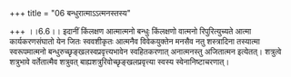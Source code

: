 +++
title = "06 बन्धुरात्माऽऽत्मनस्तस्य"

+++
।।6.6।। इदानीं किंलक्षण आत्मात्मनो बन्धुः किंलक्षणो वात्मनो
रिपुरित्युच्यते आत्मा कार्यकरणसंघातो येन जितः स्ववशीकृतः आत्मनैव
विवेकयुक्तेन मनसैव नतु शस्त्रादिना तस्यात्मा स्वरूपमात्मनो
बन्धुरुच्छृङ्खलस्वप्रवृत्त्यभावेन स्वहितकरणात् अनात्मनस्तु अजितात्मन
इत्येतत्। शत्रुत्वे शत्रुभावे वर्तेतात्मैव शत्रुवत्
बाह्यशत्रुरिवोच्छृङ्खलप्रवृत्त्या स्वस्य स्वेनानिष्टाचरणात्।
